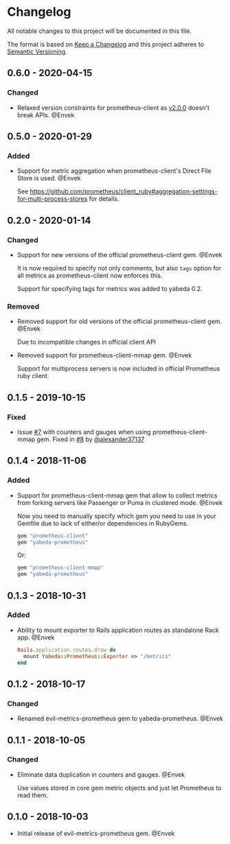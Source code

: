 # Changelog

All notable changes to this project will be documented in this file.

The format is based on [Keep a Changelog](http://keepachangelog.com/en/1.0.0/)
and this project adheres to [Semantic Versioning](http://semver.org/spec/v2.0.0.html).

## 0.6.0 - 2020-04-15

### Changed

 - Relaxed version constraints for prometheus-client as [v2.0.0](https://github.com/prometheus/client_ruby/releases/tag/v2.0.0) doesn't break APIs. @Envek

## 0.5.0 - 2020-01-29

### Added

 - Support for metric aggregation when prometheus-client's Direct File Store is used. @Envek

   See https://github.com/prometheus/client_ruby#aggregation-settings-for-multi-process-stores for details.

## 0.2.0 - 2020-01-14

### Changed

 - Support for new versions of the official prometheus-client gem. @Envek

   It is now required to specify not only comments, but also `tags` option for all metrics as prometheus-client now enforces this.

   Support for specifying tags for metrics was added to yabeda 0.2.

### Removed

 - Removed support for old versions of the official prometheus-client gem. @Envek

   Due to incompatible changes in official client API

 - Removed support for prometheus-client-mmap gem. @Envek

   Support for multiprocess servers is now included in official Prometheus ruby client.


## 0.1.5 - 2019-10-15

### Fixed

 - Issue [#7](https://github.com/yabeda-rb/yabeda-prometheus/issues/7) with counters and gauges when using prometheus-client-mmap gem. Fixed in [#8](https://github.com/yabeda-rb/yabeda-prometheus/pull/8) by [@alexander37137]


## 0.1.4 - 2018-11-06

### Added

 - Support for prometheus-client-mmap gem that allow to collect metrics from
   forking servers like Passenger or Puma in clustered mode. @Envek

   Now you need to manually specify which gem you need to use in your Gemfile
   due to lack of either/or dependencies in RubyGems.

   ```ruby
   gem "prometheus-client"
   gem "yabeda-prometheus"
   ```

   Or:

   ```ruby
   gem "prometheus-client-mmap"
   gem "yabeda-prometheus"
   ```

## 0.1.3 - 2018-10-31

### Added

 - Ability to mount exporter to Rails application routes as standalone Rack app. @Envek

   ```ruby
   Rails.application.routes.draw do
     mount Yabeda::Prometheus::Exporter => "/metrics"
   end
   ```

## 0.1.2 - 2018-10-17

### Changed

 - Renamed evil-metrics-prometheus gem to yabeda-prometheus. @Envek

## 0.1.1 - 2018-10-05

### Changed

 - Eliminate data duplication in counters and gauges. @Envek

   Use values stored in core gem metric objects and just let Prometheus to read them.

## 0.1.0 - 2018-10-03

 - Initial release of evil-metrics-prometheus gem. @Envek

[@alexander37137]: https://github.com/alexander37137 "Alexander Andreev"
